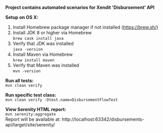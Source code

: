 **Project contains automated scenarios for Xendit  'Disbursement' API**


**Setup on OS X:**
1. Install Homebrew package manager if not installed (https://brew.sh/)
2. Install JDK 8 or higher via Homebrew   
`brew cask install java`  
3. Verify that JDK was installed  
`java -version`
4. Install Maven via Homebrew  
`brew install maven`
5. Verify that Maven was installed  
`mvn -version`   

**Run all tests:**  
`mvn clean verify`

**Run specific test class:**  
`mvn clean verify -Dtest.name=DisbursementFlowTest`

**View Serenity HTML report:**  
`mvn serenity:aggregate`    
Report will be available at: http://localhost:63342/disbursements-api/target/site/serenity/